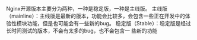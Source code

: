 

Nginx开源版本主要分为两种，⼀种是稳定版，⼀种是主线版。 主线版（mainline）：主线版是最新的版本，功能会⽐较多，会包含⼀些正在开发中的体 验性模块功能，但是也可能会有⼀些新的bug。 稳定版（Stable）：稳定版是经过⻓时间测试的版本，不会有太多的bug，也不会包含⼀ 些新的功能
